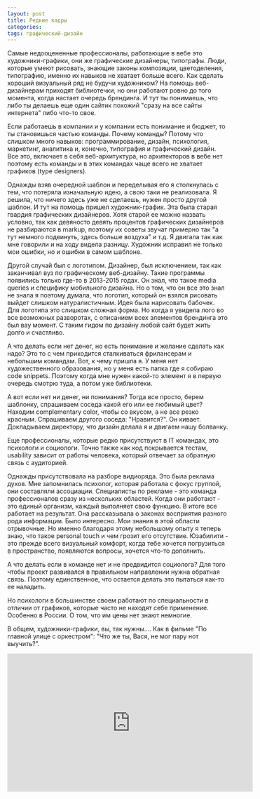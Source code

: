 ```yaml
---
layout: post
title: Редкие кадры
categories: 
tags: графический-дизайн
---
```



Самые недооцененные профессионалы, работающие в вебе это художники-графики, они же графические дизайнеры, типографы. Люди, которые умеют рисовать, знающие законы композиции, цветоделения, типографию, именно их навыков не хватает больше всего. Как сделать хороший визуальный ряд не будучи художником? На помощь веб-дизайнерам приходят библиотечки, но они работают ровно до того момента, когда настает очередь брендинга. И тут ты понимаешь, что либо ты делаешь еще один сайтик похожий "сразу на все сайты интернета" либо что-то свое.

Если работаешь в компании и у компании есть понимание и бюджет, то ты становишься частью команды. Почему команды? Потому что слишком много навыков: программирование, дизайн, психология, маркетинг, аналитика и, конечно, типография и графический дизайн. Все это, включает в себя веб-архитуктура, но архитекторов в вебе нет поэтому есть команды и в этих командах чаще всего не хватает графиков (type designers).

Однажды взяв очередной шаблон и переделывая его я столкнулась с тем, что потеряла изначальную идею, а свою таки не реализовала. Я решила, что ничего здесь уже не сделаешь, нужен просто другой шаблон. И тут на помощь пришел художник-график. Эта была старая гвардия графических дизайнеров. Хотя старой ее можно назвать условно, так как девяносто девять процентов графических дизайнеров не разбираются в markup, поэтому их советы звучат примерно так "а тут немного подвинуть, здесь больше воздуха" и т.д.  Я двигала так как  мне говорили и на ходу видела разницу.  Художник исправил не только мои ошибки, но и ошибки в самом шаблоне.

Другой случай был с логотипом. Дизайнер, был исключением, так как заканчивал вуз по графическому веб-дизайну. Такие программы появились только где-то в 2013-2015 годах.  Он знал, что такое media queries и специфику мобильного дизайна. Но о том, что он все это знал не знала я поэтому думала, что логотип, который он взялся рисовать выйдет слишком натуралистичным. Идея была нарисовать бабочек. Для логотипа это слишком сложная форма. Но когда я увидела лого во все возможных разворотах, с описанием всех элементов брендинга  это был вау момент. С таким гидом по дизайну любой сайт будет жить долго и счастливо.

А что делать если нет денег, но есть понимание и желание сделать как надо? Это то с чем приходится сталкиваться фрилансерам и небольшим командам. Вот, к чему пришла я. У меня нет художественного образования, но у меня есть папка где я собираю code snippets. Поэтому когда мне нужен какой-то элемент я в первую очередь смотрю туда, а потом уже библиотеки. 

А вот если нет ни денег, ни понимания? Тогда все просто, берем шаблонку, спрашиваем соседа какой его или ее любимый цвет?  Находим complementary color, чтобы со вкусом, а не все  резко красным. Спрашиваем другого соседа: "Нравится?". Он кивает. Докладываем директору, что дизайн делала я и двигаем нашу болванку. 

Еще профессионалы, которые редко присутствуют в IT командах,  это психологи и социологи. Точно также как код покрывается тестам,  usability зависит от работы человека, который отвечает за обратную связь с аудиторией. 

Однажды присутствовала на разборе видиоряда. Это была реклама духов. Мне запомнилась психолог, которая работала с фокус группой, они составляли ассоциации. Специалисты по рекламе - это команда профессионалов  сразу  из нескольких областей. Когда они работают - это единый организм, каждый выполняет свою функцию. В итоге все работает на результат.  Она рассказывала о законах восприятия разного рода информации. Было интересно. Мои знания в этой области отрывочные. Но именно благодаря этому небольшому опыту я теперь знаю, что такое  personal touch и чем грозит его отсутствие. Юзабилити  - это прежде всего визуальный комфорт, когда тебе хочется погрузиться в пространство, появляются вопросы, хочется что-то дополнить.

А что делать если в команде нет и не предвидится социолога?  Для того чтобы проект развивался в правильном направлении нужна обратная связь. Поэтому единственное, что остается делать это пытаться как-то ее наладить.

Но психологи в большинстве своем работают по специальности в отличии от графиков, которые часто не находят себе применение. Особенно в России. О том, что им цены нет знают немногие. 

В общем, художники-графики, вы, так нужны.... Как в фильме "По главной улице с оркестром": "Что же ты, Вася, не мог пару  нот выучить?".

<iframe class="center-media page-media" width="560" height="315" src="https://www.youtube.com/embed/qdTMDLiv810" frameborder="0" allow="autoplay; encrypted-media" allowfullscreen></iframe>
